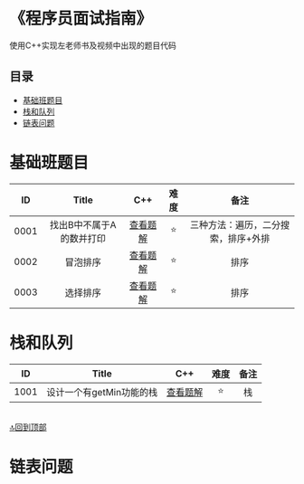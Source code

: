 # 《程序员面试指南》
使用C++实现左老师书及视频中出现的题目代码
## 目录
- [基础班题目](#基础班题目)
- [栈和队列](#栈和队列)
- [链表问题](#链表问题)

# 基础班题目
| ID | Title                                  |           C++             |      难度       |          备注               |
|:--:|:--------------------------------------:|:-------------------------:|:---------------:|:---------------------------:|
|0001| 找出B中不属于A的数并打印|[查看题解](https://github.com/ludandandan/Programmer-interview-guide/blob/master/Chapter00_BasicVideo/findBNotBelongToA.md)|:star:|三种方法：遍历，二分搜索，排序+外排|
|0002|冒泡排序|[查看题解](https://github.com/ludandandan/Programmer-interview-guide/blob/master/Chapter00_BasicVideo/BubbleSort.md)|:star:|排序|
|0003|选择排序|[查看题解](https://github.com/ludandandan/Programmer-interview-guide/blob/master/Chapter00_BasicVideo/SelectionSort.md)|:star:|排序|
# 栈和队列

| ID | Title                                  |           C++             |      难度       |          备注               |
|:--:|:--------------------------------------:|:-------------------------:|:---------------:|:---------------------------:|
|1001| 设计一个有getMin功能的栈|[查看题解]() |:star:|栈|

<br>[:top:回到顶部](《程序员面试指南》)

# 链表问题